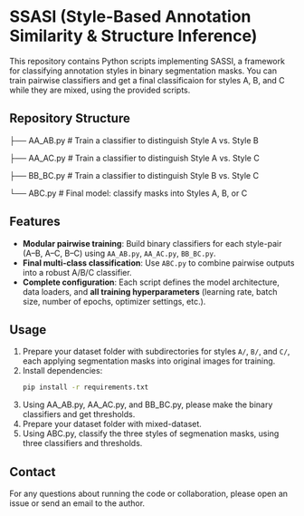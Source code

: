 # SSASI (Style-Based Annotation Similarity & Structure Inference)

This repository contains Python scripts implementing SASSI, a framework for classifying annotation styles in binary segmentation masks. You can train pairwise classifiers and get a final classificaion for styles A, B, and C  while they are mixed, using the provided scripts.


## Repository Structure
├── AA_AB.py # Train a classifier to distinguish Style A vs. Style B

├── AA_AC.py # Train a classifier to distinguish Style A vs. Style C

├── BB_BC.py # Train a classifier to distinguish Style B vs. Style C

└── ABC.py # Final model: classify masks into Styles A, B, or C

## Features

- **Modular pairwise training**: Build binary classifiers for each style-pair (A–B, A–C, B–C) using `AA_AB.py`, `AA_AC.py`, `BB_BC.py`.  
- **Final multi-class classification**: Use `ABC.py` to combine pairwise outputs into a robust A/B/C classifier.  
- **Complete configuration**: Each script defines the model architecture, data loaders, and **all training hyperparameters** (learning rate, batch size, number of epochs, optimizer settings, etc.).

## Usage

1. Prepare your dataset folder with subdirectories for styles `A/`, `B/`, and `C/`, each applying segmentation masks into original images for training.
2. Install dependencies:
   ```bash
   pip install -r requirements.txt
3. Using AA_AB.py, AA_AC.py, and BB_BC.py, please make the binary classifiers and get thresholds.
4. Prepare your dataset folder with mixed-dataset.
5. Using ABC.py, classify the three styles of segmenation masks, using three classifiers and thresholds.   


## Contact

For any questions about running the code or collaboration, please open an issue or send an email to the author.
